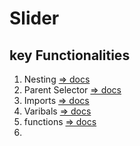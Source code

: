 # Slider
## key Functionalities
1. Nesting [=> docs](https://sass-lang.com/documentation/style-rules#nesting)
2. Parent Selector [=> docs](https://sass-lang.com/documentation/style-rules/parent-selector)
3. Imports [=> docs](https://sass-lang.com/documentation/at-rules/import)
4. Varibals [=> docs](https://sass-lang.com/documentation/variables)
5. functions [=> docs](https://sass-lang.com/documentation/values/functions)
6. 